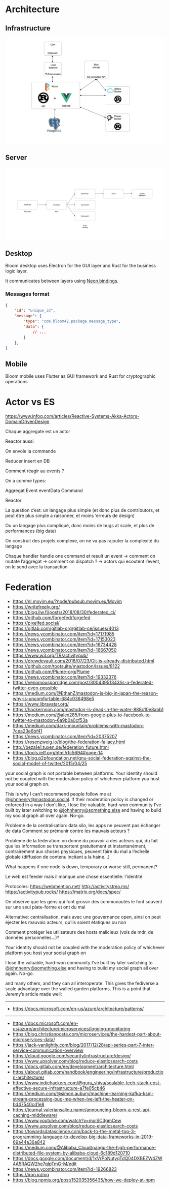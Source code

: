 # Architecture


## Infrastructure

![architecture](assets/architecture.jpg)


## Server

![architecture](assets/server_design.jpg)


## Desktop

Bloom desktop uses Electron for the GUI layer and Rust for the business logic layer.

It communicates between layers using [Neon bindings](https://neon-bindings.com/docs/intro).

### Messages format

```json
{
    "id": "unique_id",
    "message": {
        "type": "com.bloom42.package.message_type",
        "data": {
            // ...
        }
    },
}
```
## Mobile

Bloom mobile uses Flutter as GUI framework and Rust for cryptographic operations


# Actor vs ES

https://www.infoq.com/articles/Reactive-Systems-Akka-Actors-DomainDrivenDesign

Chaque aggregate est un actor

Reactor aussi


On envoie la commande


Reducer insert en DB


Comment réagir au events ?



On a comme types:

Aggregat
Event
eventData
Command


Reactor


La question c’est: un langage plus simple (et donc plus de contributors, et peut être plus simple a raisonner, et moins ‘erreurs de design)

Ou un langage plus compliqué, donc moins de bugs at scale, et plus de performances (big data)


On construit des projets complexe, on ne va pas rajouter la complexité du langage




Chaque handler handle one command et result un event
-> comment on mutate l’aggregat
-> comment on dispatch ? -> actors qui ecoutent l’event, on le send avec la transaction

# Federation

* https://nl.movim.eu/?node/pubsub.movim.eu/Movim
* https://writefreely.org/
* https://blog.liw.fi/posts/2018/08/30/federated_ci/
* https://github.com/forgefed/forgefed
* https://pixelfed.social/
* https://gitlab.com/gitlab-org/gitlab-ce/issues/4013
* https://news.ycombinator.com/item?id=17171985
* https://news.ycombinator.com/item?id=17153023
* https://news.ycombinator.com/item?id=16734428
* https://news.ycombinator.com/item?id=16667050
* https://www.w3.org/TR/activitypub/
* https://drewdevault.com/2018/07/23/Git-is-already-distributed.html
* https://github.com/tootsuite/mastodon/issues/8122
* https://github.com/Plume-org/Plume
* https://news.ycombinator.com/item?id=19332376
* https://venomousporridge.com/post/30043951343/is-a-federated-twitter-even-possible
* https://medium.com/@EthanZ/mastodon-is-big-in-japan-the-reason-why-is-uncomfortable-684c036498e5
* https://www.libravatar.org/
* https://hackernoon.com/mastodon-is-dead-in-the-water-888c10e8abb1
* https://medium.com/@alex285/from-google-plus-to-facebook-to-twitter-to-mastodon-6a9b0a0cf53a
* https://medium.com/dark-mountain/problems-with-mastodon-7cea23e6bf41
* https://news.ycombinator.com/item?id=20375207
* https://rosenzweig.io/blog/the-federation-fallacy.html
* http://beza1e1.tuxen.de/federation_future.html
* https://tools.ietf.org/html/rfc5694#page-14
* https://blog.p2pfoundation.net/gnu-social-federation-against-the-social-model-of-twitter/2015/04/25

your social graph is not portable between platforms.
Your identity should not be coupled with the moderation policy of whichever platform you host your social graph on.

This is why I can’t recommend people follow me at @johnhenry@mastodon.social. If their moderation policy is changed or enforced in a way I don’t like, I lose the valuable, hard-won community I’ve built by later switching to @johnhenry@something.else and having to build my social graph all over again. No-go.


Probleme de la centralisation: data silo, les apps ne peuvent pas échanger de data
Comment se prémunir contre les mauvais acteurs ?


Probleme de la federation: on donne du pouvoir a des acteurs qui, du fait que les information se transportent gratuitement et instantanément, contrairement aux choses physiques, peuvent faire du mal a l’echelle globale (diffusion de contenu incitant a la haine…)



What happens if one node is down, temporary or worse still, permanent?


Le web est feeder mais il manque une chose essentielle: l’identité


Protocoles:
https://webmention.net/
http://activitystrea.ms/
https://activitypub.rocks/
https://matrix.org/docs/spec/


On observe que les gens qui font grossir des communautés le font souvent sur une seul plate-forme et ont du mal


Alternative: centralisation, mais avec une gouvernance open, ainsi on peut éjecter les mauvais acteurs, qu’ils soient étatiques ou non



Comment protéger les utilisateurs des hosts malicieux (vols de mdr, de données personnelles…)?


Your identity should not be coupled with the moderation policy of whichever platform you host your social graph on

I lose the valuable, hard-won community I’ve built by later switching to @johnhenry@something.else and having to build my social graph all over again. No-go.


and many others, and they can all interoperate. This gives the fediverse a scale advantage over the walled garden platforms. This is a point that Jeremy’s article made well:



--------------------


* https://docs.microsoft.com/en-us/azure/architecture/patterns/


---------------

* https://docs.microsoft.com/en-us/azure/architecture/microservices/logging-monitoring
* https://blog.christianposta.com/microservices/the-hardest-part-about-microservices-data/
* https://jack-vanlightly.com/blog/2017/12/28/api-series-part-7-inter-service-communication-overview
* https://cloud.google.com/security/infrastructure/design/
* https://www.upsolver.com/blog/reduce-elasticsearch-costs
* https://docs.gitlab.com/ee/development/architecture.html
* https://about.gitlab.com/handbook/engineering/infrastructure/production-architecture/
* https://www.indiehackers.com/@guru_shiva/scalable-tech-stack-cost-effective-secure-infrastructure-a7fe05cb46
* https://medium.com/@simon.aubury/machine-learning-kafka-ksql-stream-processing-bug-me-when-ive-left-the-heater-on-bd47540cd1e8
* https://journal.valeriansaliou.name/announcing-bloom-a-rest-api-caching-middleware/
* https://www.youtube.com/watch?v=moiSC3gmCew
* https://www.upsolver.com/blog/reduce-elasticsearch-costs
* https://towardsdatascience.com/back-to-the-metal-top-3-programming-language-to-develop-big-data-frameworks-in-2019-69a44a36a842
* https://medium.com/@Alibaba_Cloud/pangu-the-high-performance-distributed-file-system-by-alibaba-cloud-6c189d120710
* https://docs.google.com/document/d/1xVrPoNutyqTdQ04DXBEZW4ZW4A5RAQW2he7qIpTmG-M/edit
* https://news.ycombinator.com/item?id=19266823
* https://iron.io/mq
* https://blog.npmjs.org/post/152035356435/how-we-deploy-at-npm
